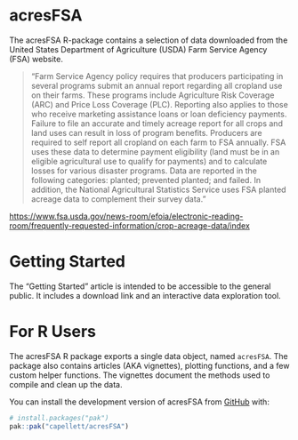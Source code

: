 
<!-- README.md is generated from README.Rmd. Please edit that file -->

# acresFSA

<!-- badges: start -->

<!-- badges: end -->

The acresFSA R-package contains a selection of data downloaded from the
United States Department of Agriculture (USDA) Farm Service Agency (FSA)
website.

> “Farm Service Agency policy requires that producers participating in
> several programs submit an annual report regarding all cropland use on
> their farms. These programs include Agriculture Risk Coverage (ARC)
> and Price Loss Coverage (PLC). Reporting also applies to those who
> receive marketing assistance loans or loan deficiency payments.
> Failure to file an accurate and timely acreage report for all crops
> and land uses can result in loss of program benefits. Producers are
> required to self report all cropland on each farm to FSA annually. FSA
> uses these data to determine payment eligibility (land must be in an
> eligible agricultural use to qualify for payments) and to calculate
> losses for various disaster programs. Data are reported in the
> following categories: planted; prevented planted; and failed. In
> addition, the National Agricultural Statistics Service uses FSA
> planted acreage data to complement their survey data.”

<https://www.fsa.usda.gov/news-room/efoia/electronic-reading-room/frequently-requested-information/crop-acreage-data/index>

# Getting Started

The “Getting Started” article is intended to be accessible to the
general public. It includes a download link and an interactive data
exploration tool.

# For R Users

The acresFSA R package exports a single data object, named `acresFSA`.
The package also contains articles (AKA vignettes), plotting functions,
and a few custom helper functions. The vignettes document the methods
used to compile and clean up the data.

You can install the development version of acresFSA from
[GitHub](https://github.com/) with:

``` r
# install.packages("pak")
pak::pak("capellett/acresFSA")
```
